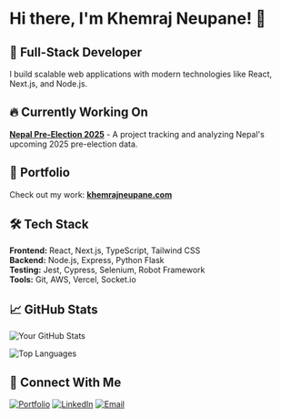 # Hi there, I'm Khemraj Neupane! 👋

## 🚀 Full-Stack Developer
I build scalable web applications with modern technologies like React, Next.js, and Node.js.

## 🔥 Currently Working On
**[Nepal Pre-Election 2025](https://nepal-election.vercel.app/)** - A project tracking and analyzing Nepal's upcoming 2025 pre-election data.

## 💼 Portfolio
Check out my work: **[khemrajneupane.com](https://www.khemrajneupane.com/)**

## 🛠️ Tech Stack
**Frontend:** React, Next.js, TypeScript, Tailwind CSS  
**Backend:** Node.js, Express, Python Flask  
**Testing:** Jest, Cypress, Selenium, Robot Framework  
**Tools:** Git, AWS, Vercel, Socket.io

## 📈 GitHub Stats

![Your GitHub Stats](https://github-readme-stats.vercel.app/api?username=khemrjneupane&show_icons=true&theme=radical)

![Top Languages](https://github-readme-stats.vercel.app/api/top-langs/?username=khemrjneupane&layout=compact&theme=radical)

## 🔗 Connect With Me
[![Portfolio](https://img.shields.io/badge/Portfolio-000?style=for-the-badge&logo=vercel&logoColor=white)](https://www.khemrajneupane.com/)
[![LinkedIn](https://img.shields.io/badge/LinkedIn-0A66C2?style=for-the-badge&logo=linkedin&logoColor=white)](https://www.linkedin.com/in/your-profile)
[![Email](https://img.shields.io/badge/Email-D14836?style=for-the-badge&logo=gmail&logoColor=white)](mailto:your.email@example.com)

